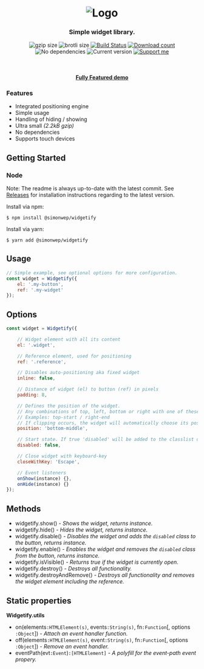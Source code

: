 <h1 align="center">
    <img src="https://user-images.githubusercontent.com/30767528/63179442-6705ed80-c04c-11e9-8f2b-6b2297e66961.png" alt="Logo">
</h1>

<h3 align="center">
    Simple widget library.
</h3>

<p align="center">
  <img alt="gzip size" src="https://img.badgesize.io/https://raw.githubusercontent.com/Simonwep/widgetify/master/dist/widgetify.min.js?compression=gzip&style=flat-square">
  <img alt="brotli size" src="https://img.badgesize.io/https://raw.githubusercontent.com/Simonwep/widgetify/master/dist/widgetify.min.js?compression=brotli&style=flat-square">
  <a href="https://travis-ci.org/Simonwep/widgetify"><img
     alt="Build Status"
     src="https://img.shields.io/travis/Simonwep/widgetify.svg?style=popout-square"></a>
  <a href="https://www.npmjs.com/package/@simonwep/widgetify"><img
     alt="Download count"
     src="https://img.shields.io/npm/dm/@simonwep/widgetify.svg?style=popout-square"></a>
  <img alt="No dependencies" src="https://img.shields.io/badge/dependencies-none-27ae60.svg?style=popout-square">
  <img alt="Current version"
       src="https://img.shields.io/github/tag/Simonwep/widgetify.svg?color=3498DB&label=version&style=flat-square">
  <a href="https://www.patreon.com/simonwep"><img
     alt="Support me"
     src="https://img.shields.io/badge/patreon-support-3498DB.svg?style=popout-square"></a>
</p>

<br>

<h4 align="center">
  <a href="https://simonwep.github.io/widgetify/">Fully Featured demo</a>
</h4>

### Features
* Integrated positioning engine
* Simple usage
* Handling of hiding / showing
* Ultra small _(2.2kB gzip)_
* No dependencies
* Supports touch devices

## Getting Started
### Node
Note: The readme is always up-to-date with the latest commit. See [Releases](https://github.com/Simonwep/widgetify/releases) for installation instructions regarding to the latest version.

Install via npm:
```shell
$ npm install @simonwep/widgetify
```

Install via yarn:
```shell
$ yarn add @simonwep/widgetify
```

## Usage
```javascript
// Simple example, see optional options for more configuration.
const widget = Widgetify({
    el: '.my-button',
    ref: '.my-widget'
});
```

## Options
```javascript
const widget = Widgetify({

    // Widget element with all its content
    el: '.widget',

    // Reference element, used for positioning
    ref: '.reference',

    // Disables auto-positioning aka fixed widget
    inline: false,

    // Distance of widget (el) to button (ref) in pixels
    padding: 8,

    // Defines the position of the widget.
    // Any combinations of top, left, bottom or right with one of these optional modifiers: start, middle, end
    // Examples: top-start / right-end
    // If clipping occurs, the widget will automatically choose its position.
    position: 'bottom-middle',

    // Start state. If true 'disabled' will be added to the classlist of your ref element.
    disabled: false,

    // Close widget with keyboard-key
    closeWithKey: 'Escape',

    // Event listeners
    onShow(instance) {},
    onHide(instance) {}
});
```

## Methods
* widgetify.show() _- Shows the widget, returns instance._
* widgetify.hide() _- Hides the widget, returns instance._
* widgetify.disable() _- Disables the widget and adds the `disabled` class to the button, returns instance._
* widgetify.enable() _- Enables the widget  and removes the `disabled` class from the button, returns instance._
* widgetify.isVisible() _- Returns true if the widget is currently open._
* widgetify.destroy() _- Destroys all functionality._
* widgetify.destroyAndRemove() _- Destroys all functionality and removes the widget element including the reference._

## Static properties
**Widgetify.utils**
* on(elements`:HTMLElement(s)`, events`:String(s)`, fn`:Function`[, options `:Object`]) _- Attach an event handler function._
* off(elements`:HTMLElement(s)`, event`:String(s)`, fn`:Function`[, options `:Object`]) _- Remove an event handler._
* eventPath(evt`:Event`)`:[HTMLElement]` _- A polyfill for the event-path event propery._
